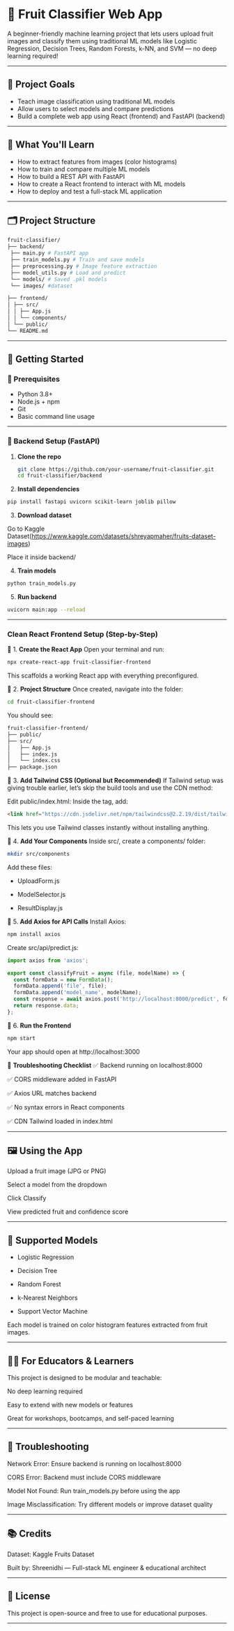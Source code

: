 # 🍍 Fruit Classifier Web App

A beginner-friendly machine learning project that lets users upload fruit images and classify them using traditional ML models like Logistic Regression, Decision Trees, Random Forests, k-NN, and SVM — no deep learning required!

---

## 🎯 Project Goals

- Teach image classification using traditional ML models
- Allow users to select models and compare predictions
- Build a complete web app using React (frontend) and FastAPI (backend)

---

## 🧠 What You'll Learn

- How to extract features from images (color histograms)
- How to train and compare multiple ML models
- How to build a REST API with FastAPI
- How to create a React frontend to interact with ML models
- How to deploy and test a full-stack ML application

---

## 🗂️ Project Structure

```bash
fruit-classifier/ 
├── backend/ 
 ├── main.py # FastAPI app 
 ├── train_models.py # Train and save models 
 ├── preprocessing.py # Image feature extraction 
 ├── model_utils.py # Load and predict 
 └── models/ # Saved .pkl models 
 └── images/ #dataset

├── frontend/ 
│ ├── src/ 
│ │ ├── App.js 
│ │ └── components/ 
│ └── public/ 
└── README.md 
```
---

## 🚀 Getting Started

### 🔧 Prerequisites

- Python 3.8+
- Node.js + npm
- Git
- Basic command line usage

---

### 🐍 Backend Setup (FastAPI)

1. **Clone the repo**
   ```bash
   git clone https://github.com/your-username/fruit-classifier.git
   cd fruit-classifier/backend
   ```
2. **Install dependencies**

```bash
pip install fastapi uvicorn scikit-learn joblib pillow
```
3. **Download dataset**

Go to Kaggle Dataset(https://www.kaggle.com/datasets/shreyapmaher/fruits-dataset-images)

Place it inside backend/ 

4. **Train models**

```bash
python train_models.py
```
5. **Run backend**

```bash
uvicorn main:app --reload
```
---
### Clean React Frontend Setup (Step-by-Step)
🧼 1. **Create the React App**
Open your terminal and run:

```bash
npx create-react-app fruit-classifier-frontend
```
This scaffolds a working React app with everything preconfigured.

📁 2. **Project Structure**
Once created, navigate into the folder:

```bash
cd fruit-classifier-frontend
```
You should see:
```bash
fruit-classifier-frontend/
├── public/
├── src/
│   ├── App.js
│   ├── index.js
│   └── index.css
├── package.json
```
🎨 3. **Add Tailwind CSS (Optional but Recommended)**
If Tailwind setup was giving trouble earlier, let’s skip the build tools and use the CDN method:

Edit public/index.html:
Inside the <head> tag, add:

```html
<link href="https://cdn.jsdelivr.net/npm/tailwindcss@2.2.19/dist/tailwind.min.css" rel="stylesheet">
```
This lets you use Tailwind classes instantly without installing anything.

🧩 4. **Add Your Components**
Inside src/, create a components/ folder:

```bash
mkdir src/components
```

Add these files:

- UploadForm.js

- ModelSelector.js

- ResultDisplay.js


🔌 5. **Add Axios for API Calls**
Install Axios:

```bash
npm install axios
```
Create src/api/predict.js:

```js
import axios from 'axios';

export const classifyFruit = async (file, modelName) => {
  const formData = new FormData();
  formData.append('file', file);
  formData.append('model_name', modelName);
  const response = await axios.post('http://localhost:8000/predict', formData);
  return response.data;
};
````
🚀 6. **Run the Frontend**
```bash
npm start
```
Your app should open at http://localhost:3000

🧪 **Troubleshooting Checklist**
✅ Backend running on localhost:8000

✅ CORS middleware added in FastAPI

✅ Axios URL matches backend

✅ No syntax errors in React components

✅ CDN Tailwind loaded in index.html

---
## 🖼️ Using the App
Upload a fruit image (JPG or PNG)

Select a model from the dropdown

Click Classify

View predicted fruit and confidence score

---
## 🧪 Supported Models
- Logistic Regression

- Decision Tree

- Random Forest

- k-Nearest Neighbors

- Support Vector Machine

Each model is trained on color histogram features extracted from fruit images.

---
## 🧑‍🏫 For Educators & Learners
This project is designed to be modular and teachable:

No deep learning required

Easy to extend with new models or features

Great for workshops, bootcamps, and self-paced learning

---
## 🐞 Troubleshooting
Network Error: Ensure backend is running on localhost:8000

CORS Error: Backend must include CORS middleware

Model Not Found: Run train_models.py before using the app

Image Misclassification: Try different models or improve dataset quality

---
## 📚 Credits
Dataset: Kaggle Fruits Dataset

Built by: Shreenidhi — Full-stack ML engineer & educational architect

---
## 📌 License
This project is open-source and free to use for educational purposes.

---